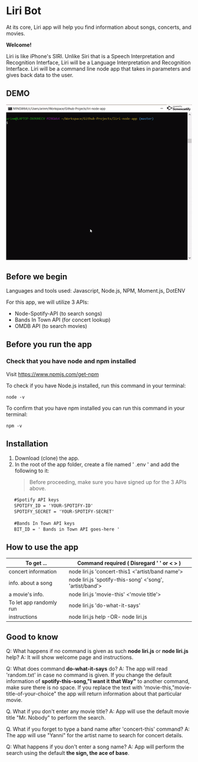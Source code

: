 # Liri Bot
At its core, Liri app will help you find information about songs, concerts, and movies.

**Welcome!**

Liri is like iPhone's SIRI. Unlike Siri that is a Speech Interpretation and Recognition Interface, Liri will be a Language Interpretation and Recognition Interface. Liri will be a command line node app that takes in parameters and gives back data to the user.

## DEMO

![Animated gif](LIRI_app.gif "Animation of completed project in action")


## Before we begin
Languages and tools used: Javascript, Node.js, NPM, Moment.js, DotENV

For this app, we will utilize 3 APIs:

* Node-Spotify-API (to search songs)
* Bands In Town API (for concert lookup)
* OMDB API (to search movies)
## Before you run the app
### Check that you have node and npm installed
Visit  https://www.npmjs.com/get-npm

To check if you have Node.js installed, run this command in your terminal:

```
node -v
```

To confirm that you have npm installed you can run this command in your terminal:

```
npm -v
```


## Installation
1. Download (clone) the app.
2. In the root of the app folder, create a file named ' .env ' and add the following to it:
	>	Before proceeding, make sure you have signed up for the 3 APIs above.
  
  ```
     #Spotify API keys
     SPOTIFY_ID = 'YOUR-SPOTIFY-ID'
     SPOTIFY_SECRET = 'YOUR-SPOTIFY-SECRET'
        
     #Bands In Town API keys
     BIT_ID = ' Bands in Town API goes-here ' 
   ````
   
   
   ##  How to use the app
| To get ...              | Command required  ( Disregard ' ' or < > )               |
|-------------------------|----------------------------------------------------------|
| concert information     | node liri.js 'concert-this1 <'artist/band name'>         |
| info. about a song      | node liri.js 'spotify-this-song' <'song', 'artist/band'> |
| a movie's info.         | node liri.js 'movie-this' <'movie title'>                |
| To let app randomly run | node liri.js 'do-what-it-says'                           |
| instructions            | node liri.js help  -OR-  node liri.js                    |
  ##  Good to know
Q: What happens if no command is given as such **node liri.js** or **node liri.js** help?
A: It will show welcome page and instructions.

Q: What does command **do-what-it-says** do?
A: The app will read 'random.txt' in case no command is given. If you change the default information of **spotify-this-song,"I want it that Way"** to another command, make sure there is no space. If you replace the text with 'movie-this,"movie-title-of-your-choice" the app will return information about that particular movie.

Q. What if you don't enter any movie title? 
A: App will use the default movie title "Mr. Nobody" to perform the search.

Q. What if you forget to type a band name after 'concert-this' command?
A: The app will use "Yanni" for the artist name to search for concert details.

Q: What happens if you don't enter a song name?
A: App will perform the search using the default **the sign, the ace of base**.
